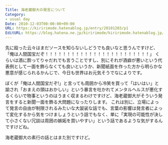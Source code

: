 ```yaml
---
Title: 海老蔵御大の発言について
Category:
- usual day
Date: 2010-12-03T00:00:00+09:00
URL: https://kiririmode.hatenablog.jp/entry/20101203/p1
EditURL: https://blog.hatena.ne.jp/kiririmode/kiririmode.hatenablog.jp/atom/entry/8454420450078211345
---
```


先に殴った云々はまだソースを知らないしどうでも良いなと思うんですけど、
「俺は人間国宝だぞ！！！！！！！！！！！！！！！！！！！！！！！！」
くらいは酒に酔ってりゃだれでも言うことですし、別にそれが酒癖が悪いという代表例として一面を飾らなくても良いというか、新聞紙面を作った方から明らかな悪意が感じられるかんじで、今日も世界はお元気そうでなによりです。

ぼくが「俺は人間国宝だぞ!」と言っても周囲から冷笑を買って「はいはい」と諭され「おまえの頭はおかしい」という暴言を吐かれてメンタルヘルスが悪化するくらいで物事というのはうまく収まるわけですけど、海老蔵御大がそういう発言をすると新聞一面を飾る大問題になったりします。
これは別に、立場によって発言の自由が制限されるみたいな大袈裟な話でも、言葉の影響は発言者によって変化するから気をつけましょうという話でもなく、単に「実現の可能性が決して小さくない冗談は周囲の嫉妬を買いやすい」という話であるような気がするんですけどね。

海老蔵御大の素行の話とはまた別ですけど。
